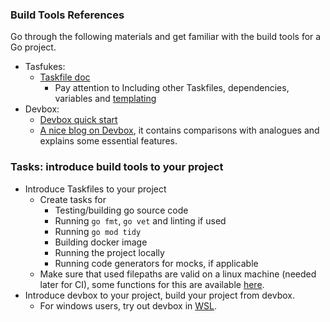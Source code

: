### Build Tools References

Go through the following materials and get familiar with the build tools for a Go project.

* Tasfukes:
  * [Taskfile doc](https://taskfile.dev/)
    * Pay attention to Including other Taskfiles, dependencies, variables and [templating](https://taskfile.dev/reference/templating/)
* Devbox:
  * [Devbox quick start](https://www.jetify.com/devbox/docs/quickstart/)
  * [A nice blog on Devbox](https://alan.norbauer.com/articles/devbox-intro), it contains comparisons with analogues and explains some essential features.

### Tasks: introduce build tools to your project

- Introduce Taskfiles to your project
  - Create tasks for
    - Testing/building go source code
    - Running `go fmt`, `go vet` and linting if used
    - Running `go mod tidy`
    - Building docker image
    - Running the project locally
    - Running code generators for mocks, if applicable
  - Make sure that used filepaths are valid on a linux machine (needed later for CI), some functions for this are available [here](https://taskfile.dev/reference/templating/#task-functions).
- Introduce devbox to your project, build your project from devbox.
  - For windows users, try out devbox in [WSL](https://learn.microsoft.com/en-us/windows/wsl/).
